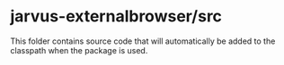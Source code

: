 # jarvus-externalbrowser/src

This folder contains source code that will automatically be added to the classpath when
the package is used.
